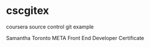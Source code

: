 # cscgitex
coursera source control git example

Samantha
Toronto
META Front End Developer Certificate
